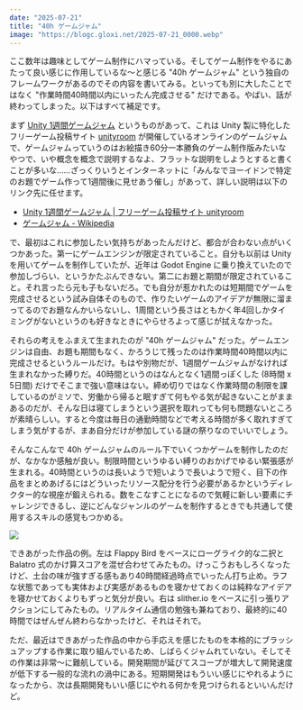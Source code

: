 ```yaml
---
date: "2025-07-21"
title: "40h ゲームジャム"
image: "https://blogc.gloxi.net/2025-07-21_0000.webp"
---
```


ここ数年は趣味としてゲーム制作にハマっている。そしてゲーム制作をやるにあたって良い感じに作用しているな～と感じる "40h ゲームジャム" という独自のフレームワークがあるのでその内容を書いてみる。といっても別に大したことではなく "作業時間40時間以内にいったん完成させる" だけである。やばい、話が終わってしまった。以下はすべて補足です。

まず [Unity 1週間ゲームジャム](https://unityroom.com/unity1weeks) というものがあって、これは Unity 製に特化したフリーゲーム投稿サイト [unityroom](https://unityroom.com/) が開催しているオンラインのゲームジャムで、ゲームジャムっていうのはお絵描き60分一本勝負のゲーム制作版みたいなやつで、いや概念を概念で説明するなよ、フラットな説明をしようとすると書くことが多いな……ざっくりいうとインターネットに「みんなでヨーイドンで特定のお題でゲーム作って1週間後に見せあう催し」があって、詳しい説明は以下のリンク先に任せます。

- [Unity 1週間ゲームジャム | フリーゲーム投稿サイト unityroom](https://unityroom.com/unity1weeks)
- [ゲームジャム - Wikipedia](https://ja.wikipedia.org/wiki/%E3%82%B2%E3%83%BC%E3%83%A0%E3%82%B8%E3%83%A3%E3%83%A0)

で、最初はこれに参加したい気持ちがあったんだけど、都合が合わない点がいくつかあった。第一にゲームエンジンが限定されていること。自分も以前は Unity を用いてゲームを制作していたが、近年は Godot Engine に乗り換えていたので参加しづらい、というかたぶんできない。第二にお題と期間が限定されていること。それ言ったら元も子もないだろ。でも自分が惹かれたのは短期間でゲームを完成させるという試み自体そのもので、作りたいゲームのアイデアが無限に溜まってるのでお題なんかいらないし、1周間という長さはともかく年4回しかタイミングがないというのも好きなときにやらせろよって感じが拭えなかった。

それらの考えをふまえて生まれたのが "40h ゲームジャム" だった。ゲームエンジンは自由、お題も期間もなく、かろうじて残ったのは作業時間40時間以内に完成させるというルールだけ。もはや別物だが、1週間ゲームジャムがなければ生まれなかった縛りだ。40時間というのはなんとなく1週間っぽくした (8時間 x 5日間) だけでそこまで強い意味はない。締め切りではなく作業時間の制限を課しているのがミソで、労働から帰ると眠すぎて何もやる気が起きないことがままあるのだが、そんな日は寝てしまうという選択を取れっても何も問題ないところが素晴らしい。すると今度は毎日の通勤時間などで考える時間が多く取れすぎてしまう気がするが、まあ自分だけが参加している謎の祭りなのでいいでしょう。

そんなこんなで 40h ゲームジャムのルール下でいくつかゲームを制作したのだが、なかなか感触が良い。制限時間というゆるい縛りのおかげでゆるい緊張感が生まれる。40時間というのは長いようで短いようで長いようで短く、目下の作品をまとめあげるにはどういったリソース配分を行う必要があるかというディレクター的な視座が鍛えられる。数をこなすことになるので気軽に新しい要素にチャレンジできるし、逆にどんなジャンルのゲームを制作するときでも共通して使用するスキルの感覚もつかめる。

[![](https://blogc.gloxi.net/2025-07-21_0001.webp)](https://blogc.gloxi.net/2025-07-21_0001.webp)

できあがった作品の例。左は Flappy Bird をベースにローグライク的な二択と Balatro 式のかけ算スコアを混ぜ合わせてみたもの。けっこうおもしろくなったけど、土台の味が強すぎる感もあり40時間経過時点でいったん打ち止め。ラフな状態であっても実体および実感があるものを寝かせておくのは純粋なアイデアを寝かせておくよりもずっと気分が良い。右は slither.io をベースに引っ張りアクションにしてみたもの。リアルタイム通信の勉強も兼ねており、最終的に40時間ではぜんぜん終わらなかったけど、それはそれで。

ただ、最近はできあがった作品の中から手応えを感じたものを本格的にブラッシュアップする作業に取り組んでいるため、しばらくジャムれていない。そしてその作業は非常～に難航している。開発期間が延びてスコープが増大して開発速度が低下する一般的な流れの渦中にある。短期開発はもういい感じにやれるようになったから、次は長期開発もいい感じにやれる何かを見つけられるといいんだけど。
